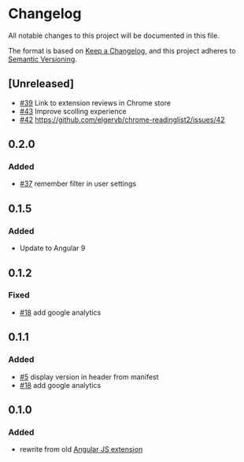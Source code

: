 # Changelog
All notable changes to this project will be documented in this file.

The format is based on [Keep a Changelog](https://keepachangelog.com/en/1.0.0/),
and this project adheres to [Semantic Versioning](https://semver.org/spec/v2.0.0.html).

## [Unreleased]
- [#39](https://github.com/elgervb/chrome-readinglist2/issues/39)
  Link to extension reviews in Chrome store
- [#43](https://github.com/elgervb/chrome-readinglist2/issues/43)
  Improve scolling experience
- [#42](https://github.com/elgervb/chrome-readinglist2/issues/42)
  https://github.com/elgervb/chrome-readinglist2/issues/42
  
## 0.2.0
### Added
- [#37](https://github.com/elgervb/chrome-readinglist2/issues/37)
  remember filter in user settings

## 0.1.5
### Added
- Update to Angular 9

## 0.1.2 
### Fixed
- [#18](https://github.com/elgervb/chrome-readinglist2/issues/18)
  add google analytics

## 0.1.1 
### Added
- [#5](https://github.com/elgervb/chrome-readinglist2/issues/5) 
  display version in header from manifest
- [#18](https://github.com/elgervb/chrome-readinglist2/issues/18)
  add google analytics

## 0.1.0
### Added
- rewrite from old [Angular JS extension](https://github.com/elgervb/chrome-reading-list)
